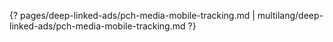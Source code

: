 {? pages/deep-linked-ads/pch-media-mobile-tracking.md | multilang/deep-linked-ads/pch-media-mobile-tracking.md ?}
